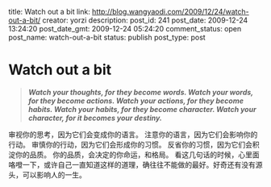 title: Watch out a bit
link: http://blog.wangyaodi.com/2009/12/24/watch-out-a-bit/
creator: yorzi
description: 
post_id: 241
post_date: 2009-12-24 13:24:20
post_date_gmt: 2009-12-24 05:24:20
comment_status: open
post_name: watch-out-a-bit
status: publish
post_type: post

# Watch out a bit

> **_Watch your thoughts, for they become words. Watch your words, for they become actions. Watch your actions, for they become habits. Watch your habits, for they become character. Watch your character, for it becomes your destiny._**

审视你的思考，因为它们会变成你的语言。 注意你的语言，因为它们会影响你的行动。 审慎你的行动，因为它们会形成你的习惯。 反省你的习惯，因为它们会积淀你的品质。 你的品质，会决定的你命运，和格局。 看这几句话的时候，心里面咯噔一下，或许自己一直知道这样的道理，确往往不能做的最好。好奇还有没有源头，可以影响人的一生。